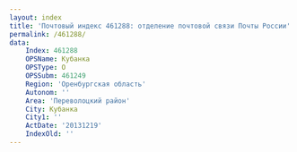 ```yaml
---
layout: index
title: 'Почтовый индекс 461288: отделение почтовой связи Почты России'
permalink: /461288/
data:
    Index: 461288
    OPSName: Кубанка
    OPSType: О
    OPSSubm: 461249
    Region: 'Оренбургская область'
    Autonom: ''
    Area: 'Переволоцкий район'
    City: Кубанка
    City1: ''
    ActDate: '20131219'
    IndexOld: ''
---
```

